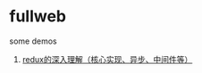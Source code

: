 # fullweb
some demos

1. [redux的深入理解（核心实现、异步、中间件等）](https://github.com/Adela2012/fullweb/issues/1)


